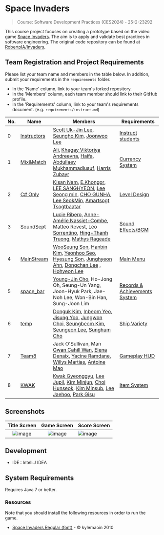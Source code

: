 # Space Invaders

> Course: Software Development Practices (CES2024) - 25-2-23292

This course project focuses on creating a prototype based on the video game [Space Invaders](https://en.wikipedia.org/wiki/Space_Invaders). The aim is to apply and validate best practices in software engineering. The original code repository can be found at [RobertoIA/Invaders](https://github.com/RobertoIA/Invaders).

## Team Registration and Project Requirements

Please list your team name and members in the table below. In addition, submit your requirements in the `requirements` folder.

- In the 'Name' column, link to your team's forked repository.
- In the 'Members' column, each team member should link to their GitHub profile.
- In the 'Requirements' column, link to your team's requirements document. (e.g. `requirements/instruct.md`)

| No. | Name                                                                        | Members                                                                                                                                                                                                                                                                                                                           | Requirements                                |
|-----|-----------------------------------------------------------------------------|-----------------------------------------------------------------------------------------------------------------------------------------------------------------------------------------------------------------------------------------------------------------------------------------------------------------------------------|---------------------------------------------|
| 0   | [Instructors](https://github.com/PurpleBananass/PurpleBananass)             | [Scott Uk-Jin Lee](https://github.com/scottukjinlee/scottukjinlee), [Seungho Kim](https://github.com/oh-gnues/oh-gnues), [Joonwoo Lee](https://github.com/PurpleBananass/PurpleBananass)                                                                                                                                          | [Instruct students](teams/instruct.md)      |
| 1   | [Mix&Match](https://github.com/aliraif/Invaders-SDP-23292)                  | [Ali](https;//github.com/aliraif), [Khegay Viktoriya Andreevna](https://github.com/Hosy0909), [Haifa](https://github.com/ainardini), [Abdullaev Mukhammadiusuf](https://github.com/httpyusf), [Harris Zubayr](https://github.com/harriszbyr)                                                                                      | [Currency System](teams/MixAndMatch.md)     |
| 2   | [C# Only](https://github.com/Invaders-SDP-C-only/Invaders-SDP-23292-Csonly) | [Kisan Nam](https://github.com/soumt-r), [E.Khongor](https://github.com/spicytortillabn), [LEE SANGHYEON](https://github.com/rudwnl), [Lee Seong min](https://github.com/lookback03), [CHO GUNHA](https://github.com/GUNHA96), [Lee SeokMin](https://github.com/seokmin04), [Amartsogt Tsogtbaatar](https://github.com/Amraa-gif) | [Level Design](teams/csonly_leveldesign.md) |
| 3   | [SoundSept](https://github.com/R4gM4/Invaders-SDP-23292)                    | [Lucie Ribero](https://github.com/lucie-rib), [Anne-Amélie Nassiet-Combe](https://github.com/anne-amelie), [Matteo Revest](https://github.com/LughenWolf), [Léo Sorrentino](https://github.com/Leo231004), [Hing-Thanh Truong](https://github.com/hing-thanh), [Mathys Rageade](https://github.com/R4gM4)                         | [Sound Effects/BGM](teams/SoundSept.md)     |
| 4   | [MainStream](https://github.com/s-vvic/Invaders-SDP-23292)      | [WooSeung Son](https://github.com/s-vvic), [Hanbin Kim](https://github.com/khb7), [Yeonhoo Seo](https://github.com/lable7737), [Hyesung Son](https://github.com/s0nh), [Junghyeon Ahn](https://github.com/sei953), [Dongchan Lee](https://github.com/kkokkiyo) , [Hohyeon Lee](https://github.com/positivelhh)| [Main Menu](teams/MainStream.md)        |
| 5   | [space_bar](https://github.com/Fusili23/Invaders-SDP-23292) | [Young-Jin Cho](https://github.com/Nitge), Ho-Jong Oh, Seung-Un Yang, Joon-Hyuk Park, Jae-Noh Lee, Won-Bin Han, Sung-Joon Lim | [Records & Achievements System](https://github.com/PurpleBananass/Invaders-SDP-23292/blob/master/teams/space_bar.md) |
| 6   | [temp](https://github.com/software-temp/Invaders-SDP-23292) | [Donguk Kim](https://github.com/IMKDU/IMKDU), [Inbeom Yeo](https://github.com/yib5518/yib5518), [Jisung Yoo](https://github.com/rioluvy/rioluvy), [Jungwon Choi](https://github.com/ChoiGarden21/ChoiGarden21), [Seungbeom Kim](https://github.com/BBAAMM/BBAAMM), [Seungeon Lee](https://github.com/SeungEon042079/SeungEon042079), [Sunghum Cho](https://github.com/cutehums/cutehums) | [Ship Variety](teams/temp.md) |
| 7   | [Team8](https://github.com/Anetlow/Team-8)      | [Jack O'Sullivan](https://github.com/C23322693), [Man Gwan Cahill Wan](https://github.com/Watergun4), [Elena Denaix](https://github.com/Lna21), [Yacine Ramdane](https://github.com/Yacine0808), [Willys Martias](https://github.com/Willys94), [Antoine Mao](https://github.com/Anetlow) | [Gameplay HUD](teams/Team8.md)       |
| 8   | [KWAK](https://github.com/jpltask/Invaders-SDP-23292.git) | [Kwak Gyeonggyu](https://github.com/KINer0515), [Lee Jupil](https://github.com/jpltask), [Kim Minjun](https://github.com/popcorn77), [Choi Hunseok](https://github.com/saiam12), [Kim Minsub](https://github.com/GarlicCook), [Lee Jaehoo](https://github.com/msssggg3-14), [Park Gisu](https://github.com/parkgisu) | [Item System](teams/KWAK.md) |



## Screenshots

Title Screen               |  Game Screen              | Score Screen
:-------------------------:|:-------------------------:|:---------
![image](https://user-images.githubusercontent.com/69495129/136980139-7ad6adab-3f11-4711-b0a6-341080aa3361.png)   |  ![image](https://user-images.githubusercontent.com/69495129/136980236-c5d9ef85-f09a-47a7-b9d9-948f7b624002.png)|![image](https://user-images.githubusercontent.com/69495129/136980681-93dcadaf-08cb-48d8-90c9-68c651a115c9.png)


## Development

- IDE : IntelliJ IDEA

## System Requirements
Requires Java 7 or better.

### Resources

Note that you should install the following resources in order to run the game.


- [Space Invaders Regular (font)](http://www.fonts2u.com/space-invaders-regular.font) - &copy; kylemaoin 2010
